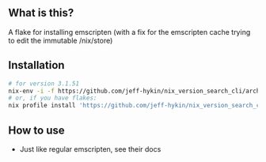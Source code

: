 
<!--                                               -->
<!--                                               -->
<!-- DO NOT EDIT ME; EDIT ./build_helper/readme.md -->
<!--                                               -->
<!--                                               -->

## What is this?

A flake for installing emscripten (with a fix for the emscripten cache trying to edit the immutable /nix/store)

## Installation

```sh
# for version 3.1.51
nix-env -i -f https://github.com/jeff-hykin/nix_version_search_cli/archive/21e839b5cd6b07b69b8c359ce7156bfad582109b.tar.gz
# or, if you have flakes:
nix profile install 'https://github.com/jeff-hykin/nix_version_search_cli/archive/21e839b5cd6b07b69b8c359ce7156bfad582109b.tar.gz#emscripten'
```

## How to use

- Just like regular emscripten, see their docs
